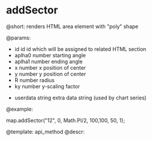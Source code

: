 addSector
=============


@short: renders HTML area element with "poly" shape
	

@params:
- id			id				id which will be assigned to related HTML section
- aplha0		number			starting angle
- aplha1		number			ending angle
- x				number			x position of center
- y 			number			y position of center
- R				number			radius
- ky			number			y-scaling factor
* userdata		string		extra data string (used by chart series) 

@example:

map.addSector("12", 0, Math.PI/2, 100,100, 50, 1);

@template:	api_method
@descr:

